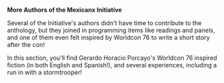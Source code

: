 **More Authors of the Mexicanx Initiative**

Several of the Initiative's authors didn't have time to contribute to the anthology, but they joined in programming items like readings and panels, and one of them even felt inspired by Worldcon 76 to write a short story after the con!

In this section, you'll find Gerardo Horacio Porcayo's Worldcon 76 inspired fiction (in both English and Spanish!), and several experiences, including a run in with a stormtrooper!

